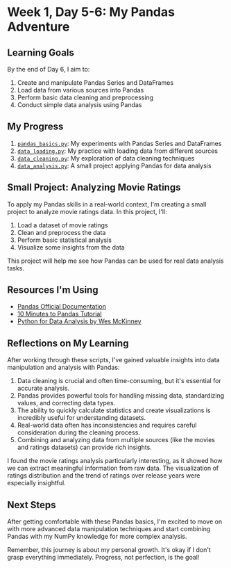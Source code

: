 # Week 1, Day 5-6: My Pandas Adventure

## Learning Goals

By the end of Day 6, I aim to:
1. Create and manipulate Pandas Series and DataFrames
2. Load data from various sources into Pandas
3. Perform basic data cleaning and preprocessing
4. Conduct simple data analysis using Pandas

## My Progress

1. [`pandas_basics.py`](./pandas_basics.py): My experiments with Pandas Series and DataFrames
2. [`data_loading.py`](./data_loading.py): My practice with loading data from different sources
3. [`data_cleaning.py`](./data_cleaning.py): My exploration of data cleaning techniques
4. [`data_analysis.py`](./data_analysis.py): A small project applying Pandas for data analysis

## Small Project: Analyzing Movie Ratings

To apply my Pandas skills in a real-world context, I'm creating a small project to analyze movie ratings data. In this project, I'll:

1. Load a dataset of movie ratings
2. Clean and preprocess the data
3. Perform basic statistical analysis
4. Visualize some insights from the data

This project will help me see how Pandas can be used for real data analysis tasks.

## Resources I'm Using

- [Pandas Official Documentation](https://pandas.pydata.org/docs/)
- [10 Minutes to Pandas Tutorial](https://pandas.pydata.org/docs/user_guide/10min.html)
- [Python for Data Analysis by Wes McKinney](https://wesmckinney.com/book/)

## Reflections on My Learning

After working through these scripts, I've gained valuable insights into data manipulation and analysis with Pandas:

1. Data cleaning is crucial and often time-consuming, but it's essential for accurate analysis.
2. Pandas provides powerful tools for handling missing data, standardizing values, and correcting data types.
3. The ability to quickly calculate statistics and create visualizations is incredibly useful for understanding datasets.
4. Real-world data often has inconsistencies and requires careful consideration during the cleaning process.
5. Combining and analyzing data from multiple sources (like the movies and ratings datasets) can provide rich insights.

I found the movie ratings analysis particularly interesting, as it showed how we can extract meaningful information from raw data. The visualization of ratings distribution and the trend of ratings over release years were especially insightful.

## Next Steps

After getting comfortable with these Pandas basics, I'm excited to move on with more advanced data manipulation techniques and start combining Pandas with my NumPy knowledge for more complex analysis.

Remember, this journey is about my personal growth. It's okay if I don't grasp everything immediately. Progress, not perfection, is the goal!